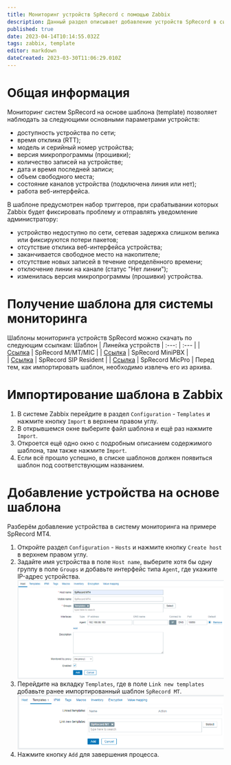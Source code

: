```yaml
---
title: Мониторинг устройств SpRecord с помощью Zabbix
description: Данный раздел описывает добавление устройств SpRecord в систему мониторинга Zabbix на основе шаблонов
published: true
date: 2023-04-14T10:14:55.032Z
tags: zabbix, template
editor: markdown
dateCreated: 2023-03-30T11:06:29.010Z
---
```


# Общая информация
Мониторинг систем SpRecord на основе шаблона (template) позволяет наблюдать за следующими основными параметрами устройств:
- доступность устройства по сети;
- время отклика (RTT);
- модель и серийный номер устройства;
- версия микропрограммы (прошивки);
- количество записей на устройстве;
- дата и время последней записи;
- объем свободного места;
- состояние каналов устройства (подключена линия или нет);
- работа веб-интерфейса.

В шаблоне предусмотрен набор триггеров, при срабатывании которых Zabbix будет фиксировать проблему и отправлять уведомление администратору:
- устройство недоступно по сети, сетевая задержка слишком велика или фиксируются потери пакетов;
- отсутствие отклика веб-интерфейса устройства;
- заканчивается свободное место на накопителе;
- отсутствие новых записей в течение определённого времени;
- отключение линии на канале (статус "Нет линии");
- изменилась версия микропрограммы (прошивки) устройства.
# Получение шаблона для системы мониторинга
Шаблоны мониторинга устройств SpRecord можно скачать по следующим ссылкам:
Шаблон |	Линейка устройств
| :---: | :--- |
| [Ссылка](https://sprecord.ru/files/downloads/mon/zbx_5.4_template_MT-MIC.zip) | SpRecord M/МТ/MIC |
| [Ссылка](https://sprecord.ru/files/downloads/mon/zbx_5.4_template_PBX.zip)	| SpRecord MiniPBX	|	 
| [Ссылка](https://sprecord.ru/files/downloads/mon/zbx_5.4_template_resident.zip)	| SpRecord SIP Resident	|
| [Ссылка](https://sprecord.ru/files/downloads/mon/zbx_5.4_template_micpro.zip)	| SpRecord MicPro |
Перед тем, как импортировать шаблон, необходимо извлечь его из архива.
# Импортирование шаблона в Zabbix
1. В системе Zabbix перейдите в раздел ```Configuration``` - ```Templates``` и нажмите кнопку ```Import``` в верхнем правом углу.
2. В открывшемся окне выберите файл шаблона и ещё раз нажмите ```Import```.
3. Откроется ещё одно окно с подробным описанием содержимого шаблона, там также нажмите ```Import```.
4. Если всё прошло успешно, в списке шаблонов должен появиться шаблон под соответствующим названием.
# Добавление устройства на основе шаблона
Разберём добавление устройства в систему мониторинга на примере SpRecord MT4.
1. Откройте раздел ```Configuration``` - ```Hosts``` и нажмите кнопку ```Create host``` в верхнем правом углу.
2. Задайте имя устройства в поле ```Host name```, выберите хотя бы одну группу в поле ```Groups``` и добавьте интерфейс типа ```Agent```, где укажите IP-адрес устройства.
![add_host_mt.png](/zabbix/add_host_mt.png)
3. Перейдите на вкладку ```Templates```, где в поле ```Link new templates``` добавьте ранее импортированный шаблон ```SpRecord MT```.
![add_host_mt_template.png](/zabbix/add_host_mt_template.png)
4. Нажмите кнопку ```Add``` для завершения процесса.